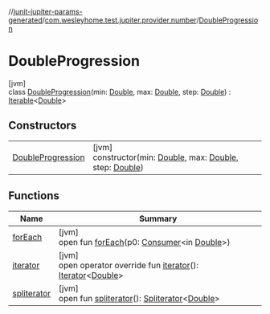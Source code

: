 //[junit-jupiter-params-generated](../../../index.md)/[com.wesleyhome.test.jupiter.provider.number](../index.md)/[DoubleProgression](index.md)

# DoubleProgression

[jvm]\
class [DoubleProgression](index.md)(min: [Double](https://kotlinlang.org/api/latest/jvm/stdlib/kotlin/-double/index.html), max: [Double](https://kotlinlang.org/api/latest/jvm/stdlib/kotlin/-double/index.html), step: [Double](https://kotlinlang.org/api/latest/jvm/stdlib/kotlin/-double/index.html)) : [Iterable](https://kotlinlang.org/api/latest/jvm/stdlib/kotlin.collections/-iterable/index.html)&lt;[Double](https://kotlinlang.org/api/latest/jvm/stdlib/kotlin/-double/index.html)&gt;

## Constructors

| | |
|---|---|
| [DoubleProgression](-double-progression.md) | [jvm]<br>constructor(min: [Double](https://kotlinlang.org/api/latest/jvm/stdlib/kotlin/-double/index.html), max: [Double](https://kotlinlang.org/api/latest/jvm/stdlib/kotlin/-double/index.html), step: [Double](https://kotlinlang.org/api/latest/jvm/stdlib/kotlin/-double/index.html)) |

## Functions

| Name | Summary |
|---|---|
| [forEach](index.md#-1410654949%2FFunctions%2F865006438) | [jvm]<br>open fun [forEach](index.md#-1410654949%2FFunctions%2F865006438)(p0: [Consumer](https://docs.oracle.com/javase/8/docs/api/java/util/function/Consumer.html)&lt;in [Double](https://kotlinlang.org/api/latest/jvm/stdlib/kotlin/-double/index.html)&gt;) |
| [iterator](iterator.md) | [jvm]<br>open operator override fun [iterator](iterator.md)(): [Iterator](https://kotlinlang.org/api/latest/jvm/stdlib/kotlin.collections/-iterator/index.html)&lt;[Double](https://kotlinlang.org/api/latest/jvm/stdlib/kotlin/-double/index.html)&gt; |
| [spliterator](../-float-progression/index.md#-1387152138%2FFunctions%2F865006438) | [jvm]<br>open fun [spliterator](../-float-progression/index.md#-1387152138%2FFunctions%2F865006438)(): [Spliterator](https://docs.oracle.com/javase/8/docs/api/java/util/Spliterator.html)&lt;[Double](https://kotlinlang.org/api/latest/jvm/stdlib/kotlin/-double/index.html)&gt; |

